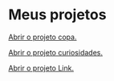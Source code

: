 
 <h1> Meus projetos </h1>

<a href="https://viniciusvcosta.github.io/Projetos/Projeto%20copa/Futebol.html" target="_blank"> Abrir o projeto copa.</a>

<a href="https://viniciusvcosta.github.io/Projetos/Projeto%20curiosidades/TESTE1.html" target="_blank">Abrir o projeto curiosidades.</a>

<a href="https://viniciusvcosta.github.io/Projetos/blob/main/Projeto%20link/link.html" target="_blank">Abrir o projeto Link.</a>
